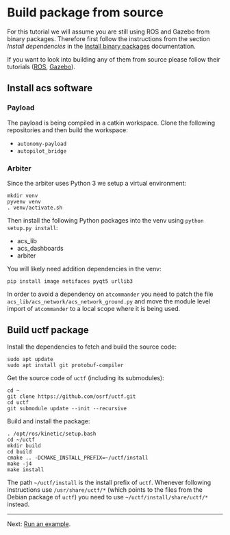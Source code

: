# Build package from source

For this tutorial we will assume you are still using ROS and Gazebo from binary packages.
Therefore first follow the instructions from the section *Install dependencies* in the [Install binary packages](../install_binary.md) documentation.

If you want to look into building any of them from source please follow their tutorials ([ROS](http://wiki.ros.org/kinetic/Installation/Source), [Gazebo](http://gazebosim.org/tutorials?tut=install_from_source)).

## Install acs software

### Payload

The payload is being compiled in a catkin workspace.
Clone the following repositories and then build the workspace:

* `autonomy-payload`
* `autopilot_bridge`

### Arbiter

Since the arbiter uses Python 3 we setup a virtual environment:

```console
mkdir venv
pyvenv venv
. venv/activate.sh
```

Then install the following Python packages into the venv using `python setup.py install`:

* acs_lib
* acs_dashboards
* arbiter

You will likely need addition dependencies in the venv:

```console
pip install image netifaces pyqt5 urllib3
```

In order to avoid a dependency on `atcommander` you need to patch the file
`acs_lib/acs_network/acs_network_ground.py` and move the module level import of
`atcommander` to a local scope where it is being used.

## Build uctf package

Install the dependencies to fetch and build the source code:

```console
sudo apt update
sudo apt install git protobuf-compiler
```

Get the source code of `uctf` (including its submodules):

```console
cd ~
git clone https://github.com/osrf/uctf.git
cd uctf
git submodule update --init --recursive
```

Build and install the package:

```console
. /opt/ros/kinetic/setup.bash
cd ~/uctf
mkdir build
cd build
cmake .. -DCMAKE_INSTALL_PREFIX=~/uctf/install
make -j4
make install
```

The path `~/uctf/install` is the install prefix of `uctf`.
Whenever following instructions use `/usr/share/uctf/*` (which points to the files from the Debian package of `uctf`) you need to use `~/uctf/install/share/uctf/*` instead.

---

Next: [Run an example](../run_example/readme.md).
